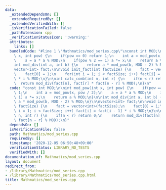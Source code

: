 ```yaml
---
data:
  _extendedDependsOn: []
  _extendedRequiredBy: []
  _extendedVerifiedWith: []
  _isVerificationFailed: false
  _pathExtension: cpp
  _verificationStatusIcon: ':warning:'
  attributes:
    links: []
  bundledCode: "#line 1 \"Mathmatics/mod_series.cpp\"\nconst int MOD;\n\nint mod_pow(int\
    \ x, int pow) {\n    if(pow == 0) return 1;\n    int a = mod_pow(x, pow / 2);\n\
    \    a = a * a % MOD;\n    if(pow % 2 == 1) a *= x;\n    return a % MOD;\n}\n\n\
    int mod_div(int a, int b) {\n    return a * mod_pow(b, MOD - 2) % MOD;\n}\n\n\
    vector<int> fact;\n\nvoid init_fact(int factSize) {\n    fact = vector<int>(factSize);\n\
    \    fact[0] = 1;\n    for(int i = 1; i < factSize; i++) fact[i] = fact[i - 1]\
    \ * i % MOD;\n}\n\nint calc_comb(int n, int r) {\n    if(n < r) return 0;\n  \
    \  return mod_div(fact[n], fact[r] * fact[n - r] % MOD);\n}\n"
  code: "const int MOD;\n\nint mod_pow(int x, int pow) {\n    if(pow == 0) return\
    \ 1;\n    int a = mod_pow(x, pow / 2);\n    a = a * a % MOD;\n    if(pow % 2 ==\
    \ 1) a *= x;\n    return a % MOD;\n}\n\nint mod_div(int a, int b) {\n    return\
    \ a * mod_pow(b, MOD - 2) % MOD;\n}\n\nvector<int> fact;\n\nvoid init_fact(int\
    \ factSize) {\n    fact = vector<int>(factSize);\n    fact[0] = 1;\n    for(int\
    \ i = 1; i < factSize; i++) fact[i] = fact[i - 1] * i % MOD;\n}\n\nint calc_comb(int\
    \ n, int r) {\n    if(n < r) return 0;\n    return mod_div(fact[n], fact[r] *\
    \ fact[n - r] % MOD);\n}"
  dependsOn: []
  isVerificationFile: false
  path: Mathmatics/mod_series.cpp
  requiredBy: []
  timestamp: '2020-12-05 06:50:48+09:00'
  verificationStatus: LIBRARY_NO_TESTS
  verifiedWith: []
documentation_of: Mathmatics/mod_series.cpp
layout: document
redirect_from:
- /library/Mathmatics/mod_series.cpp
- /library/Mathmatics/mod_series.cpp.html
title: Mathmatics/mod_series.cpp
---
```

